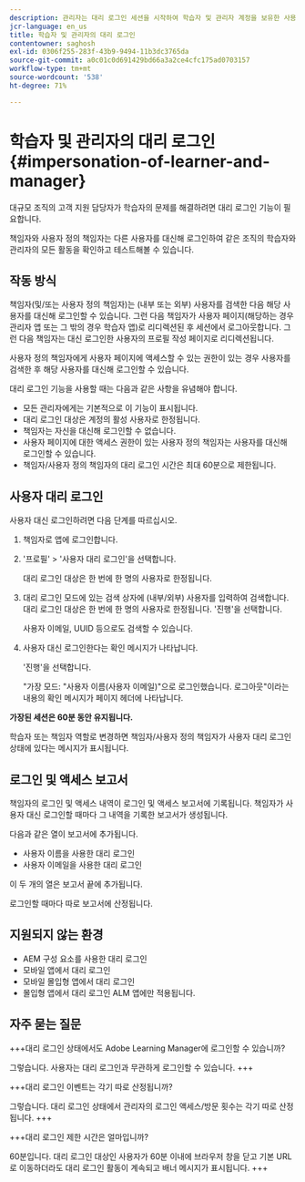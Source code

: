 ```yaml
---
description: 관리자는 대리 로그인 세션을 시작하여 학습자 및 관리자 계정을 보유한 사용자 대신 로그인할 수 있습니다.
jcr-language: en_us
title: 학습자 및 관리자의 대리 로그인
contentowner: saghosh
exl-id: 0306f255-283f-43b9-9494-11b3dc3765da
source-git-commit: a0c01c0d691429bd66a3a2ce4cfc175ad0703157
workflow-type: tm+mt
source-wordcount: '538'
ht-degree: 71%

---
```


# 학습자 및 관리자의 대리 로그인 {#impersonation-of-learner-and-manager}

대규모 조직의 고객 지원 담당자가 학습자의 문제를 해결하려면 대리 로그인 기능이 필요합니다.

책임자와 사용자 정의 책임자는 다른 사용자를 대신해 로그인하여 같은 조직의 학습자와 관리자의 모든 활동을 확인하고 테스트해볼 수 있습니다.

## 작동 방식

책임자(및/또는 사용자 정의 책임자)는 (내부 또는 외부) 사용자를 검색한 다음 해당 사용자를 대신해 로그인할 수 있습니다. 그런 다음 책임자가 사용자 페이지(해당하는 경우 관리자 앱 또는 그 밖의 경우 학습자 앱)로 리디렉션된 후 세션에서 로그아웃합니다. 그런 다음 책임자는 대신 로그인한 사용자의 프로필 작성 페이지로 리디렉션됩니다.

사용자 정의 책임자에게 사용자 페이지에 액세스할 수 있는 권한이 있는 경우 사용자를 검색한 후 해당 사용자를 대신해 로그인할 수 있습니다.

대리 로그인 기능을 사용할 때는 다음과 같은 사항을 유념해야 합니다.

* 모든 관리자에게는 기본적으로 이 기능이 표시됩니다.
* 대리 로그인 대상은 계정의 활성 사용자로 한정됩니다.
* 책임자는 자신을 대신해 로그인할 수 없습니다.
* 사용자 페이지에 대한 액세스 권한이 있는 사용자 정의 책임자는 사용자를 대신해 로그인할 수 있습니다.
* 책임자/사용자 정의 책임자의 대리 로그인 시간은 최대 60분으로 제한됩니다.

## 사용자 대리 로그인

사용자 대신 로그인하려면 다음 단계를 따르십시오.

1. 책임자로 앱에 로그인합니다.
1. &#39;프로필&#39; > &#39;사용자 대리 로그인&#39;을 선택합니다.

   대리 로그인 대상은 한 번에 한 명의 사용자로 한정됩니다.

1. 대리 로그인 모드에 있는 검색 상자에 (내부/외부) 사용자를 입력하여 검색합니다. 대리 로그인 대상은 한 번에 한 명의 사용자로 한정됩니다. &#39;진행&#39;을 선택합니다.

   사용자 이메일, UUID 등으로도 검색할 수 있습니다.

1. 사용자 대신 로그인한다는 확인 메시지가 나타납니다.

   &#39;진행&#39;을 선택합니다.

   &quot;가장 모드: &quot;사용자 이름(사용자 이메일)&quot;으로 로그인했습니다. 로그아웃&quot;이라는 내용의 확인 메시지가 페이지 헤더에 나타납니다.

**가장된 세션은 60분 동안 유지됩니다.**

학습자 또는 책임자 역할로 변경하면 책임자/사용자 정의 책임자가 사용자 대리 로그인 상태에 있다는 메시지가 표시됩니다.

## 로그인 및 액세스 보고서

책임자의 로그인 및 액세스 내역이 로그인 및 액세스 보고서에 기록됩니다. 책임자가 사용자 대신 로그인할 때마다 그 내역을 기록한 보고서가 생성됩니다.

다음과 같은 열이 보고서에 추가됩니다.

* 사용자 이름을 사용한 대리 로그인
* 사용자 이메일을 사용한 대리 로그인

이 두 개의 열은 보고서 끝에 추가됩니다.

로그인할 때마다 따로 보고서에 산정됩니다.

## 지원되지 않는 환경

* AEM 구성 요소를 사용한 대리 로그인
* 모바일 앱에서 대리 로그인
* 모바일 몰입형 앱에서 대리 로그인
* 몰입형 앱에서 대리 로그인 ALM 앱에만 적용됩니다.

## 자주 묻는 질문

+++대리 로그인 상태에서도 Adobe Learning Manager에 로그인할 수 있습니까?

그렇습니다. 사용자는 대리 로그인과 무관하게 로그인할 수 있습니다.
+++

+++대리 로그인 이벤트는 각기 따로 산정됩니까?

그렇습니다. 대리 로그인 상태에서 관리자의 로그인 액세스/방문 횟수는 각기 따로 산정됩니다.
+++

+++대리 로그인 제한 시간은 얼마입니까?

60분입니다. 대리 로그인 대상인 사용자가 60분 이내에 브라우저 창을 닫고 기본 URL로 이동하더라도 대리 로그인 활동이 계속되고 배너 메시지가 표시됩니다.
+++
